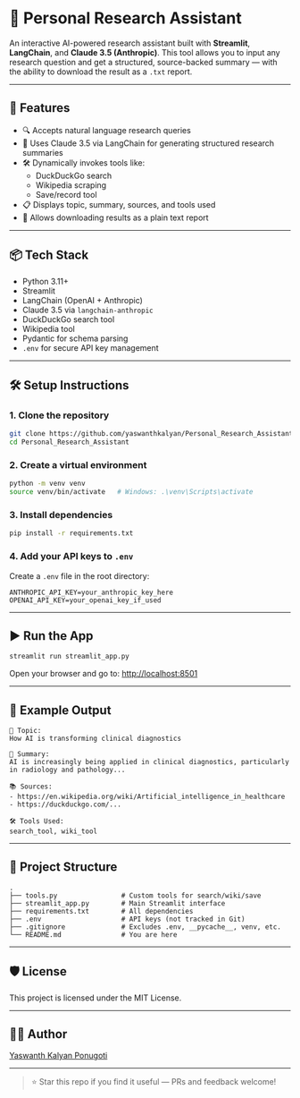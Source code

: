 # 🧠 Personal Research Assistant

An interactive AI-powered research assistant built with **Streamlit**, **LangChain**, and **Claude 3.5 (Anthropic)**. This tool allows you to input any research question and get a structured, source-backed summary — with the ability to download the result as a `.txt` report.

---

## 🚀 Features

- 🔍 Accepts natural language research queries
- 🤖 Uses Claude 3.5 via LangChain for generating structured research summaries
- 🛠️ Dynamically invokes tools like:
  - DuckDuckGo search
  - Wikipedia scraping
  - Save/record tool
- 📋 Displays topic, summary, sources, and tools used
- 📄 Allows downloading results as a plain text report

---

## 📦 Tech Stack

- Python 3.11+
- Streamlit
- LangChain (OpenAI + Anthropic)
- Claude 3.5 via `langchain-anthropic`
- DuckDuckGo search tool
- Wikipedia tool
- Pydantic for schema parsing
- `.env` for secure API key management

---

## 🛠️ Setup Instructions

### 1. Clone the repository

```bash
git clone https://github.com/yaswanthkalyan/Personal_Research_Assistant.git
cd Personal_Research_Assistant
````

### 2. Create a virtual environment

```bash
python -m venv venv
source venv/bin/activate   # Windows: .\venv\Scripts\activate
```

### 3. Install dependencies

```bash
pip install -r requirements.txt
```

### 4. Add your API keys to `.env`

Create a `.env` file in the root directory:

```env
ANTHROPIC_API_KEY=your_anthropic_key_here
OPENAI_API_KEY=your_openai_key_if_used
```

---

## ▶️ Run the App

```bash
streamlit run streamlit_app.py
```

Open your browser and go to: [http://localhost:8501](http://localhost:8501)

---

## 🧪 Example Output

```text
📌 Topic:
How AI is transforming clinical diagnostics

🧠 Summary:
AI is increasingly being applied in clinical diagnostics, particularly in radiology and pathology...

📚 Sources:
- https://en.wikipedia.org/wiki/Artificial_intelligence_in_healthcare
- https://duckduckgo.com/...

🛠️ Tools Used:
search_tool, wiki_tool
```

---

## 📁 Project Structure

```
.
├── tools.py                # Custom tools for search/wiki/save
├── streamlit_app.py        # Main Streamlit interface
├── requirements.txt        # All dependencies
├── .env                    # API keys (not tracked in Git)
├── .gitignore              # Excludes .env, __pycache__, venv, etc.
└── README.md               # You are here
```

---

## 🛡️ License

This project is licensed under the MIT License.

---

## 🙋‍♂️ Author

[Yaswanth Kalyan Ponugoti](https://github.com/yaswanthkalyan)

---

> ⭐ Star this repo if you find it useful — PRs and feedback welcome!

````


